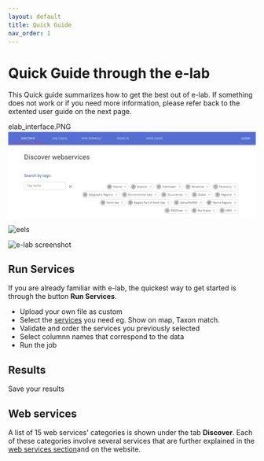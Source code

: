 ```yaml
---
layout: default
title: Quick Guide
nav_order: 1
---
```


# Quick Guide through the e-lab
This Quick guide summarizes how to get the best out of e-lab. If something does not work or if you need more information, please refer back to the extented user guide on the next page.

elab_interface.PNG
![blablabla](https://raw.githubusercontent.com/lifewatch/elab-documentation/main/assets/images/elab_interface.PNG)

![eels](https://github.com/lifewatch/elab-documentation/assets/144227108/e7d7b798-3617-4991-8984-a72b07085ba0)


![e-lab screenshot]()

## Run Services 
If you are already familiar with e-lab, the quickest way to get started is through the button **Run Services**. 

- Upload your own file as custom
- Select the [services](docs/web-services-description.md) you need eg. Show on map, Taxon match.
- Validate and order the services you previously selected 
- Select columnn names that correspond to the data
- Run the job 

## Results
Save your results 

## Web services 
A list of 15 web services' categories is shown under the tab **Discover**. Each of these categories involve several services that are further explained in the [web services section](docs/web-services-description.md)and on the website. 
